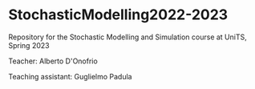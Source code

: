 # StochasticModelling2022-2023
Repository for the Stochastic Modelling and Simulation course at UniTS, Spring 2023

Teacher: Alberto D'Onofrio

Teaching assistant: Guglielmo Padula
